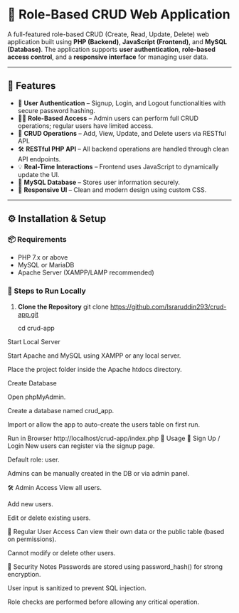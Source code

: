 # 🔐 Role-Based CRUD Web Application

A full-featured role-based CRUD (Create, Read, Update, Delete) web application built using **PHP (Backend)**, **JavaScript (Frontend)**, and **MySQL (Database)**. The application supports **user authentication**, **role-based access control**, and a **responsive interface** for managing user data.

---

## 📌 Features

- 🔐 **User Authentication** – Signup, Login, and Logout functionalities with secure password hashing.
- 🧑‍⚖️ **Role-Based Access** – Admin users can perform full CRUD operations; regular users have limited access.
- 🧾 **CRUD Operations** – Add, View, Update, and Delete users via RESTful API.
- 🛠️ **RESTful PHP API** – All backend operations are handled through clean API endpoints.
- 💡 **Real-Time Interactions** – Frontend uses JavaScript to dynamically update the UI.
- 🧰 **MySQL Database** – Stores user information securely.
- 🎨 **Responsive UI** – Clean and modern design using custom CSS.

---

## ⚙️ Installation & Setup

### 📦 Requirements

- PHP 7.x or above
- MySQL or MariaDB
- Apache Server (XAMPP/LAMP recommended)

### 🚀 Steps to Run Locally

1. **Clone the Repository**
   git clone https://github.com/Israruddin293/crud-app.git
   
   cd crud-app
   
Start Local Server

Start Apache and MySQL using XAMPP or any local server.

Place the project folder inside the Apache htdocs directory.

Create Database

Open phpMyAdmin.

Create a database named crud_app.

Import or allow the app to auto-create the users table on first run.

Run in Browser
http://localhost/crud-app/index.php
🧠 Usage
👤 Sign Up / Login
New users can register via the signup page.

Default role: user.

Admins can be manually created in the DB or via admin panel.

🛠️ Admin Access
View all users.

Add new users.

Edit or delete existing users.

👥 Regular User Access
Can view their own data or the public table (based on permissions).

Cannot modify or delete other users.

🔐 Security Notes
Passwords are stored using password_hash() for strong encryption.

User input is sanitized to prevent SQL injection.

Role checks are performed before allowing any critical operation.


